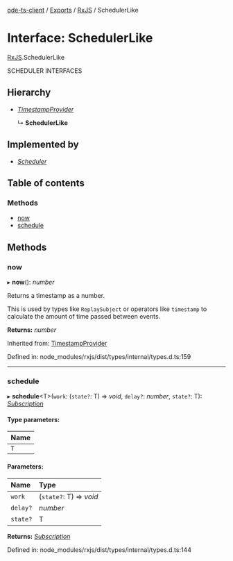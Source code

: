 [ode-ts-client](../README.md) / [Exports](../modules.md) / [RxJS](../modules/rxjs.md) / SchedulerLike

# Interface: SchedulerLike

[RxJS](../modules/rxjs.md).SchedulerLike

SCHEDULER INTERFACES

## Hierarchy

* [*TimestampProvider*](rxjs.timestampprovider.md)

  ↳ **SchedulerLike**

## Implemented by

* [*Scheduler*](../classes/rxjs.scheduler.md)

## Table of contents

### Methods

- [now](rxjs.schedulerlike.md#now)
- [schedule](rxjs.schedulerlike.md#schedule)

## Methods

### now

▸ **now**(): *number*

Returns a timestamp as a number.

This is used by types like `ReplaySubject` or operators like `timestamp` to calculate
the amount of time passed between events.

**Returns:** *number*

Inherited from: [TimestampProvider](rxjs.timestampprovider.md)

Defined in: node_modules/rxjs/dist/types/internal/types.d.ts:159

___

### schedule

▸ **schedule**<T\>(`work`: (`state?`: T) => *void*, `delay?`: *number*, `state?`: T): [*Subscription*](../classes/rxjs.subscription.md)

#### Type parameters:

Name |
:------ |
`T` |

#### Parameters:

Name | Type |
:------ | :------ |
`work` | (`state?`: T) => *void* |
`delay?` | *number* |
`state?` | T |

**Returns:** [*Subscription*](../classes/rxjs.subscription.md)

Defined in: node_modules/rxjs/dist/types/internal/types.d.ts:144
